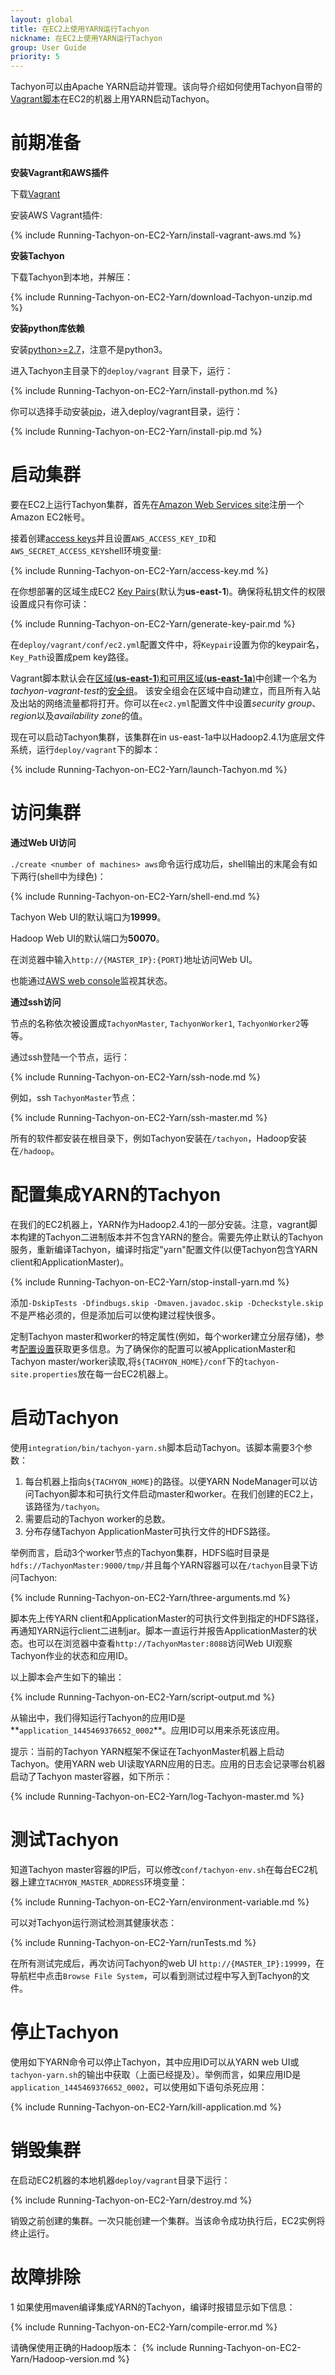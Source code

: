 ```yaml
---
layout: global
title: 在EC2上使用YARN运行Tachyon
nickname: 在EC2上使用YARN运行Tachyon
group: User Guide
priority: 5
---
```


Tachyon可以由Apache YARN启动并管理。该向导介绍如何使用Tachyon自带的[Vagrant脚本](https://github.com/amplab/tachyon/tree/master/deploy/vagrant)在EC2的机器上用YARN启动Tachyon。

# 前期准备

**安装Vagrant和AWS插件**

下载[Vagrant](https://www.vagrantup.com/downloads.html)

安装AWS Vagrant插件:

{% include Running-Tachyon-on-EC2-Yarn/install-vagrant-aws.md %}

**安装Tachyon**

下载Tachyon到本地，并解压：

{% include Running-Tachyon-on-EC2-Yarn/download-Tachyon-unzip.md %}

**安装python库依赖**

安装[python>=2.7](https://www.python.org/)，注意不是python3。

进入Tachyon主目录下的`deploy/vagrant` 目录下，运行：

{% include Running-Tachyon-on-EC2-Yarn/install-python.md %}

你可以选择手动安装[pip](https://pip.pypa.io/en/latest/installing/)，进入deploy/vagrant目录，运行：

{% include Running-Tachyon-on-EC2-Yarn/install-pip.md %}

# 启动集群

要在EC2上运行Tachyon集群，首先在[Amazon Web Services site](http://aws.amazon.com/)注册一个Amazon EC2帐号。

接着创建[access keys](https://aws.amazon.com/developers/access-keys/)并且设置`AWS_ACCESS_KEY_ID`和`AWS_SECRET_ACCESS_KEY`shell环境变量:

{% include Running-Tachyon-on-EC2-Yarn/access-key.md %}

在你想部署的区域生成EC2
[Key Pairs](http://docs.aws.amazon.com/AWSEC2/latest/UserGuide/ec2-key-pairs.html)(默认为**us-east-1**)。确保将私钥文件的权限设置成只有你可读：

{% include Running-Tachyon-on-EC2-Yarn/generate-key-pair.md %}

在`deploy/vagrant/conf/ec2.yml`配置文件中，将`Keypair`设置为你的keypair名，`Key_Path`设置成pem key路径。

Vagrant脚本默认会在[区域(**us-east-1**)和可用区域(**us-east-1a**)](http://docs.aws.amazon.com/AWSEC2/latest/UserGuide/using-regions-availability-zones.html)中创建一个名为*tachyon-vagrant-test*的[安全组](http://docs.aws.amazon.com/AWSEC2/latest/UserGuide/using-network-security.html)。
该安全组会在区域中自动建立，而且所有入站及出站的网络流量都将打开。你可以在`ec2.yml`配置文件中设置*security group*、*region*以及*availability zone*的值。

现在可以启动Tachyon集群，该集群在in us-east-1a中以Hadoop2.4.1为底层文件系统，运行`deploy/vagrant`下的脚本：

{% include Running-Tachyon-on-EC2-Yarn/launch-Tachyon.md %}

# 访问集群

**通过Web UI访问**

`./create <number of machines> aws`命令运行成功后，shell输出的末尾会有如下两行(shell中为绿色)：

{% include Running-Tachyon-on-EC2-Yarn/shell-end.md %}

Tachyon Web UI的默认端口为**19999**。

Hadoop Web UI的默认端口为**50070**。

在浏览器中输入`http://{MASTER_IP}:{PORT}`地址访问Web UI。

也能通过[AWS web console](https://console.aws.amazon.com/console/home?region=us-east-1)监视其状态。

**通过ssh访问**

节点的名称依次被设置成`TachyonMaster`, `TachyonWorker1`, `TachyonWorker2`等等。

通过ssh登陆一个节点，运行：

{% include Running-Tachyon-on-EC2-Yarn/ssh-node.md %}

例如，ssh `TachyonMaster`节点：

{% include Running-Tachyon-on-EC2-Yarn/ssh-master.md %}

所有的软件都安装在根目录下，例如Tachyon安装在`/tachyon`，Hadoop安装在`/hadoop`。

# 配置集成YARN的Tachyon

在我们的EC2机器上，YARN作为Hadoop2.4.1的一部分安装。注意，vagrant脚本构建的Tachyon二进制版本并不包含YARN的整合。需要先停止默认的Tachyon服务，重新编译Tachyon，编译时指定"yarn"配置文件(以便Tachyon包含YARN client和ApplicationMaster)。

{% include Running-Tachyon-on-EC2-Yarn/stop-install-yarn.md %}

添加`-DskipTests -Dfindbugs.skip -Dmaven.javadoc.skip -Dcheckstyle.skip`不是严格必须的，但是添加后可以使构建过程快很多。

定制Tachyon master和worker的特定属性(例如，每个worker建立分层存储)，参考[配置设置](Configuration-Settings.html)获取更多信息。为了确保你的配置可以被ApplicationMaster和Tachyon master/worker读取,将`${TACHYON_HOME}/conf`下的`tachyon-site.properties`放在每一台EC2机器上。

# 启动Tachyon

使用`integration/bin/tachyon-yarn.sh`脚本启动Tachyon。该脚本需要3个参数：
1. 每台机器上指向`${TACHYON_HOME}`的路径。以便YARN NodeManager可以访问Tachyon脚本和可执行文件启动master和worker。在我们创建的EC2上，该路径为`/tachyon`。
2. 需要启动的Tachyon worker的总数。
3. 分布存储Tachyon ApplicationMaster可执行文件的HDFS路径。

举例而言，启动3个worker节点的Tachyon集群，HDFS临时目录是`hdfs://TachyonMaster:9000/tmp/`并且每个YARN容器可以在`/tachyon`目录下访问Tachyon:

{% include Running-Tachyon-on-EC2-Yarn/three-arguments.md %}

脚本先上传YARN client和ApplicationMaster的可执行文件到指定的HDFS路径，再通知YARN运行client二进制jar。脚本一直运行并报告ApplicationMaster的状态。也可以在浏览器中查看`http://TachyonMaster:8088`访问Web UI观察Tachyon作业的状态和应用ID。

以上脚本会产生如下的输出：

{% include Running-Tachyon-on-EC2-Yarn/script-output.md %}

从输出中，我们得知运行Tachyon的应用ID是**`application_1445469376652_0002`**。应用ID可以用来杀死该应用。

提示：当前的Tachyon YARN框架不保证在TachyonMaster机器上启动Tachyon。使用YARN web UI读取YARN应用的日志。应用的日志会记录哪台机器启动了Tachyon master容器，如下所示：

{% include Running-Tachyon-on-EC2-Yarn/log-Tachyon-master.md %}

# 测试Tachyon

知道Tachyon master容器的IP后，可以修改`conf/tachyon-env.sh`在每台EC2机器上建立`TACHYON_MASTER_ADDRESS`环境变量：

{% include Running-Tachyon-on-EC2-Yarn/environment-variable.md %}

可以对Tachyon运行测试检测其健康状态：

{% include Running-Tachyon-on-EC2-Yarn/runTests.md %}

在所有测试完成后，再次访问Tachyon的web UI `http://{MASTER_IP}:19999`，在导航栏中点击`Browse File System`，可以看到测试过程中写入到Tachyon的文件。


# 停止Tachyon

使用如下YARN命令可以停止Tachyon，其中应用ID可以从YARN web UI或`tachyon-yarn.sh`的输出中获取（上面已经提及）。举例而言，如果应用ID是`application_1445469376652_0002`，可以使用如下语句杀死应用：

{% include Running-Tachyon-on-EC2-Yarn/kill-application.md %}

# 销毁集群

在启动EC2机器的本地机器`deploy/vagrant`目录下运行：

{% include Running-Tachyon-on-EC2-Yarn/destroy.md %}

销毁之前创建的集群。一次只能创建一个集群。当该命令成功执行后，EC2实例将终止运行。

# 故障排除

1 如果使用maven编译集成YARN的Tachyon，编译时报错显示如下信息：

{% include Running-Tachyon-on-EC2-Yarn/compile-error.md %}

请确保使用正确的Hadoop版本：
{% include Running-Tachyon-on-EC2-Yarn/Hadoop-version.md %}